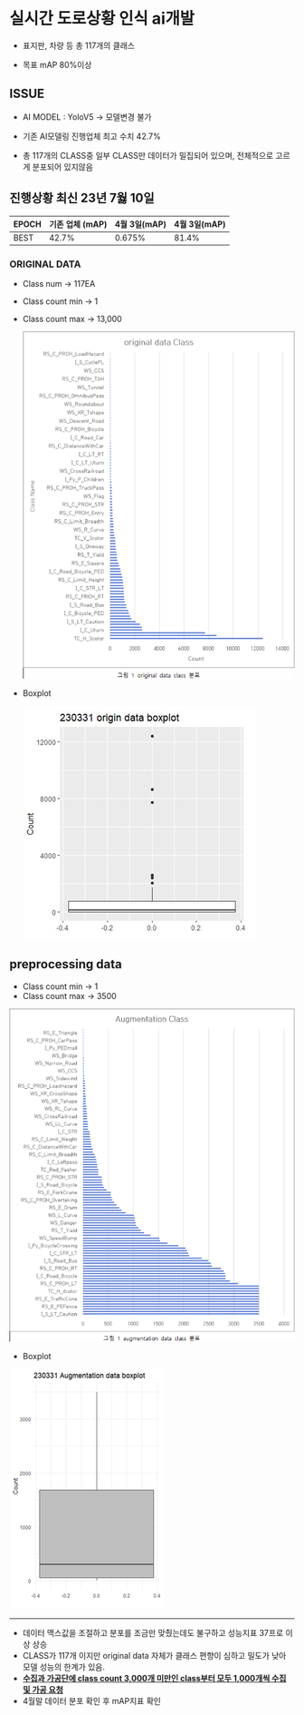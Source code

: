 # 실시간 도로상황 인식 ai개발

- 표지판, 차량 등 총 117개의 클래스

- 목표 mAP 80%이상

## ISSUE


- AI MODEL : YoloV5 -> 모델변경 불가

- 기존 AI모델링 진행업체 최고 수치 42.7%

- 총 117개의 CLASS중 일부 CLASS만 데이터가 밀집되어 있으며, 전체적으로 고르게 분포되어 있지않음
  


## 진행상황 최신 23년 7웛 10일

| EPOCH | 기존 업체 (mAP) | 4월 3일(mAP)        | 4월 3일(mAP)       |
| ----- | --------------  | ------------------- |------------------- |
| BEST  | 42.7%           | 0.675%              | 81.4%              |

### ORIGINAL DATA

- Class num -> 117EA

- Class count min -> 1

- Class count max -> 13,000

    ![original_class](https://github.com/Ztrillion/object_detection/blob/master/plots/original_class.png)

- Boxplot

  ![original_boxplot](https://github.com/Ztrillion/object_detection/blob/master/plots/original_boxplot.png)



## preprocessing data

- Class count min -> 1
- Class count max -> 3500

![prep_class](https://github.com/Ztrillion/object_detection/blob/master/plots/prep_class.png)

- Boxplot

![prep_boxplot](https://github.com/Ztrillion/object_detection/blob/master/plots/prep_boxplot.png)

---

- 데이터 맥스값을 조절하고 분포를 조금만 맞췄는데도 불구하고 성능지표 37프로 이상 상승
- CLASS가 117개 이지만 original data 자체가 클래스 편향이 심하고 밀도가 낮아 모델 성능의 한계가 있음. 
- **<u>수집과 가공단에 class count 3,000개 미만인 class부터 모두 1,000개씩 수집 및 가공 요청</u>**
- 4월말 데이터 분포 확인 후 mAP지표 확인
